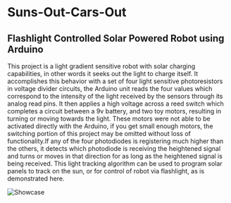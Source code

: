 # Suns-Out-Cars-Out
## Flashlight Controlled Solar Powered Robot using Arduino
This project is a light gradient sensitive robot with solar charging capabilities, in other words it seeks out the light to charge itself. It accomplishes this behavior with a set of four light sensitive photoresistors in voltage divider circuits, the  Arduino unit reads the four values which correspond to the intensity of the light received by the sensors through its analog read pins. It then applies a high voltage across a reed switch which completes a circuit between a 9v battery, and two toy motors, resulting in turning or moving towards the light. These motors were not able to be activated directly with the Arduino, if you get small enough motors, the switching portion of this project may be omitted without loss of functionality.If any of the four photodiodes is registering much higher than the others, it detects which photodiode is receiving the heightened signal and turns or moves in that direction for as long as the heightened signal is being received. This light tracking algorithm can be used to program solar panels to track on the sun, or for control of robot via flashlight, as is demonstrated here.

![Showcase](https://engineersgarag.wpengine.com/wp-content/uploads/2019/07/Prototype-Arduino-Based-Solar-Powered-Light-Controlled-Robotic-Tank.jpg)
